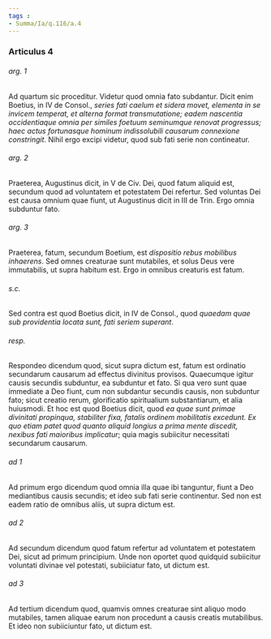 ```yaml
---
tags : 
- Summa/Ia/q.116/a.4
---
```


### Articulus 4

###### arg. 1
Ad quartum sic proceditur. Videtur quod omnia fato subdantur. Dicit enim Boetius, in IV de Consol., *series fati caelum et sidera movet, elementa in se invicem temperat, et alterna format transmutatione; eadem nascentia occidentiaque omnia per similes foetuum seminumque renovat progressus; haec actus fortunasque hominum indissolubili causarum connexione constringit*. Nihil ergo excipi videtur, quod sub fati serie non contineatur.

###### arg. 2
Praeterea, Augustinus dicit, in V de Civ. Dei, quod fatum aliquid est, secundum quod ad voluntatem et potestatem Dei refertur. Sed voluntas Dei est causa omnium quae fiunt, ut Augustinus dicit in III de Trin. Ergo omnia subduntur fato.

###### arg. 3
Praeterea, fatum, secundum Boetium, est *dispositio rebus mobilibus inhaerens*. Sed omnes creaturae sunt mutabiles, et solus Deus vere immutabilis, ut supra habitum est. Ergo in omnibus creaturis est fatum.

###### s.c.
Sed contra est quod Boetius dicit, in IV de Consol., quod *quaedam quae sub providentia locata sunt, fati seriem superant*.

###### resp.
Respondeo dicendum quod, sicut supra dictum est, fatum est ordinatio secundarum causarum ad effectus divinitus provisos. Quaecumque igitur causis secundis subduntur, ea subduntur et fato. Si qua vero sunt quae immediate a Deo fiunt, cum non subdantur secundis causis, non subduntur fato; sicut creatio rerum, glorificatio spiritualium substantiarum, et alia huiusmodi. Et hoc est quod Boetius dicit, quod *ea quae sunt primae divinitati propinqua, stabiliter fixa, fatalis ordinem mobilitatis excedunt. Ex quo etiam patet quod quanto aliquid longius a prima mente discedit, nexibus fati maioribus implicatur*; quia magis subiicitur necessitati secundarum causarum.

###### ad 1
Ad primum ergo dicendum quod omnia illa quae ibi tanguntur, fiunt a Deo mediantibus causis secundis; et ideo sub fati serie continentur. Sed non est eadem ratio de omnibus aliis, ut supra dictum est.

###### ad 2
Ad secundum dicendum quod fatum refertur ad voluntatem et potestatem Dei, sicut ad primum principium. Unde non oportet quod quidquid subiicitur voluntati divinae vel potestati, subiiciatur fato, ut dictum est.

###### ad 3
Ad tertium dicendum quod, quamvis omnes creaturae sint aliquo modo mutabiles, tamen aliquae earum non procedunt a causis creatis mutabilibus. Et ideo non subiiciuntur fato, ut dictum est.

